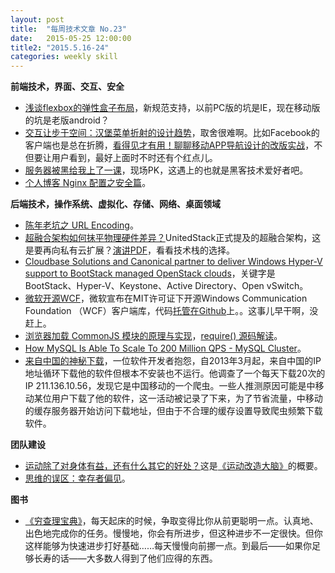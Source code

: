 ```yaml
---
layout: post
title:  "每周技术文章 No.23"
date:   2015-05-25 12:00:00
title2: "2015.5.16-24"
categories: weekly skill
---
```

**前端技术，界面、交互、安全**

* [浅谈flexbox的弹性盒子布局](http://www.alloyteam.com/2015/05/xi-shuo-flexbox-dan-xing-he-zi-bu-ju/)，新规范支持，以前PC版的坑是IE，现在移动版的坑是老版android？
* [交互让步于空间：汉堡菜单折射的设计趋势](http://www.wpdang.com/archives/137887.html)，取舍很难啊。比如Facebook的客户端也是总在折腾，[看得见才有用！聊聊移动APP导航设计的改版实战](http://www.uisdc.com/app-navigation-design-practice)，不但要让用户看到，最好上面时不时还有个红点儿。
* [服务器被黑给我上了一课](http://www.jianshu.com/p/97b9dc47b88c)，现场PK，这遇上的也就是黑客技术爱好者吧。
* [个人博客 Nginx 配置之安全篇](https://www.imququ.com/post/my-nginx-conf-for-security.html)。

**后端技术，操作系统、虚拟化、存储、网络、桌面领域**

* [陈年老坑之 URL Encoding](http://blog.jamespan.me/2015/05/17/url-encoding/)。
* [超融合架构如何抹平物理硬件差异？](https://www.ustack.com/blog/moping/)UnitedStack正式提及的超融合架构，这是要再向私有云扩展？[演讲PDF](https://www.ustack.com/wp-content/uploads/2015/05/20150507-%E8%B6%85%E8%9E%8D%E5%90%88%E6%9E%B6%E6%9E%84%E2%80%94%E2%80%94%E6%89%93%E9%80%A0%E8%AE%A1%E7%AE%97%E3%80%81%E5%AD%98%E5%82%A8%E3%80%81%E7%BD%91%E7%BB%9C%E4%B8%89%E4%BD%8D%E4%B8%80%E4%BD%93%E7%9A%84IT%E5%9F%BA%E7%A1%80%E8%AE%BE%E6%96%BD-%E5%8C%97%E4%BA%AC3W%E5%92%96%E5%95%A1.pdf)，看看技术栈的选择。
* [Cloudbase Solutions and Canonical partner to deliver Windows Hyper-V support to BootStack managed OpenStack clouds](http://www.cloudbase.it/bootstack-hyperv/)，关键字是BootStack、Hyper-V、Keystone、Active Directory、Open vSwitch。
* [微软开源WCF](http://www.solidot.org/story?sid=44152)，微软宣布在MIT许可证下开源Windows Communication Foundation （WCF）客户端库，代码[托管在Github](https://github.com/dotnet/wcf)上。。这事儿早干啊，没赶上。
* [浏览器加载 CommonJS 模块的原理与实现](http://www.ruanyifeng.com/blog/2015/05/commonjs-in-browser.html)，[require() 源码解读](http://www.ruanyifeng.com/blog/2015/05/require.html)。
* [How MySQL Is Able To Scale To 200 Million QPS - MySQL Cluster](http://highscalability.com/blog/2015/5/18/how-mysql-is-able-to-scale-to-200-million-qps-mysql-cluster.html)。
* [来自中国的神秘下载](http://www.solidot.org/story?sid=44119)，一位软件开发者抱怨，自2013年3月起，来自中国的IP地址循环下载他的软件但根本不安装也不运行。他调查了一个每天下载20次的IP 211.136.10.56，发现它是中国移动的一个爬虫。一些人推测原因可能是中移动某位用户下载了他的软件，这一活动被记录了下来，为了节省流量，中移动的缓存服务器开始访问下载地址，但由于不合理的缓存设置导致爬虫频繁下载软件。

**团队建设**

* [运动除了对身体有益，还有什么其它的好处？](http://www.read.org.cn/html/2436-yun-dong-chu-liao-dui-shen-ti-yi-huan-shi-qi-ta-de-hao-chu.html)这是[《运动改造大脑》](http://book.douban.com/subject/25755874/)的概要。
* [思维的误区：幸存者偏见](http://program-think.blogspot.com/2015/05/Survivorship-Bias.html)。

**图书**

* [《穷查理宝典》](http://www.duokan.com/book/52404)，每天起床的时候，争取变得比你从前更聪明一点。认真地、出色地完成你的任务。慢慢地，你会有所进步，但这种进步不一定很快。但你这样能够为快速进步打好基础……每天慢慢向前挪一点。到最后——如果你足够长寿的话——大多数人得到了他们应得的东西。

